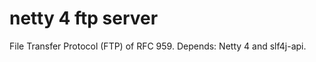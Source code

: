 netty 4 ftp server
=================

File Transfer Protocol (FTP) of RFC 959.
Depends: Netty 4 and slf4j-api.
